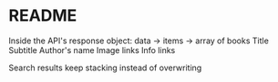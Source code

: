 # README
Inside the API's response object:
data -> items -> array of books
Title
Subtitle
Author's name
Image links
Info links


Search results keep stacking instead of overwriting
